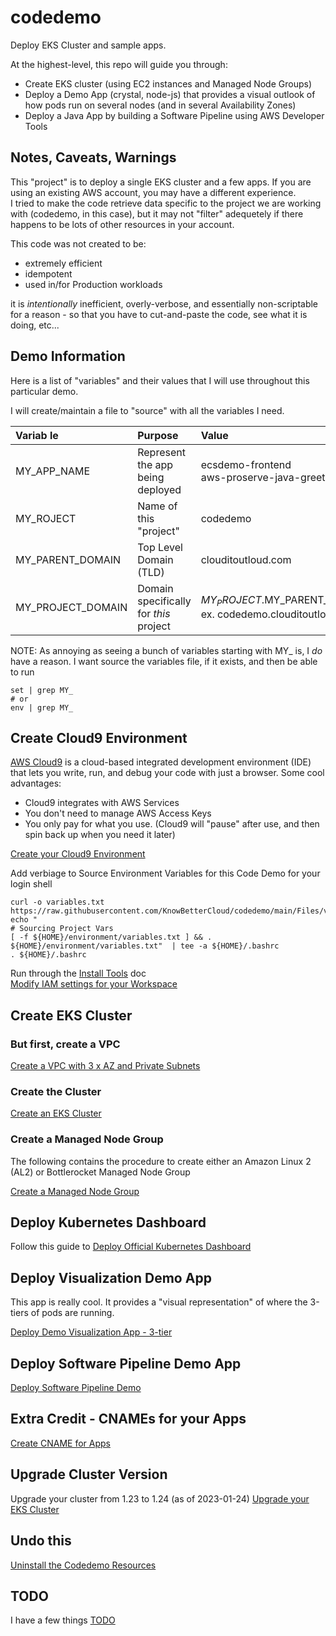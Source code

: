 # codedemo
Deploy EKS Cluster and sample apps.

At the highest-level, this repo will guide you through:

* Create EKS cluster (using EC2 instances and Managed Node Groups)
* Deploy a Demo App (crystal, node-js) that provides a visual outlook of how pods run on several nodes (and in several Availability Zones)
* Deploy a Java App by building a Software Pipeline using AWS Developer Tools

## Notes, Caveats, Warnings
This "project" is to deploy a single EKS cluster and a few apps.  If you are using an existing AWS account, you may have a different experience.  
I tried to make the code retrieve data specific to the project we are working with (codedemo, in this case), but it may not "filter" adequetely 
if there happens to be lots of other resources in your account.

This code was not created to be:

* extremely efficient
* idempotent
* used in/for Production workloads

it is *intentionally* inefficient, overly-verbose, and essentially non-scriptable for a reason - so that you have to cut-and-paste the code, see what it is doing, etc...

## Demo Information
Here is a list of "variables" and their values that I will use throughout this particular demo.

I will create/maintain a file to "source" with all the variables I need.

| Variab le         | Purpose                                | Value                   | 
|:------------------|:---------------------------------------|:------|
| MY_APP_NAME       | Represent the app being deployed       | ecsdemo-frontend <BR> aws-proserve-java-greeting-dev |
| MY_ROJECT         | Name of this "project"                 | codedemo |
| MY_PARENT_DOMAIN  | Top Level Domain (TLD)                 | clouditoutloud.com |
| MY_PROJECT_DOMAIN | Domain specifically for *this* project | $MY_PROJECT.$MY_PARENT_DOMAIN <br> ex. codedemo.clouditoutloud.com |

NOTE:  As annoying as seeing a bunch of variables starting with MY_ is, I *do* have a reason.  I want source the variables file, if it exists, and then be able to run 
```
set | grep MY_
# or
env | grep MY_
```

## Create Cloud9 Environment
[AWS Cloud9](https://aws.amazon.com/cloud9/) is a cloud-based integrated development environment (IDE) that lets you write, run, and debug your code with just a browser. 
Some cool advantages:
* Cloud9 integrates with AWS Services
* You don't need to manage AWS Access Keys
* You only pay for what you use. (Cloud9 will "pause" after use, and then spin back up when you need it later)

[Create your Cloud9 Environment](Create_Cloud9_Environment.md)  

Add verbiage to Source Environment Variables for this Code Demo for your login shell
``` 
curl -o variables.txt https://raw.githubusercontent.com/KnowBetterCloud/codedemo/main/Files/variables.txt
echo "
# Sourcing Project Vars
[ -f ${HOME}/environment/variables.txt ] && . ${HOME}/environment/variables.txt"  | tee -a ${HOME}/.bashrc
. ${HOME}/.bashrc
```

Run through the [Install Tools](Install_Tools.md) doc  
[Modify IAM settings for your Workspace](./Modify_IAM_Settings.md)

## Create EKS Cluster

### But first, create a VPC
[Create a VPC with 3 x AZ and Private Subnets](./Create_3AZ-VPC_Private_Subnets.md)

### Create the Cluster

[Create an EKS Cluster](./Create_EKS_Cluster.md)

### Create a Managed Node Group
The following contains the procedure to create either an Amazon Linux 2 (AL2) or Bottlerocket Managed Node Group

[Create a Managed Node Group](./Create_Managed_NodeGroup.md)

## Deploy Kubernetes Dashboard
Follow this guide to [Deploy Official Kubernetes Dashboard](./Deploy_Kubernetes_Dashboard.md)

## Deploy Visualization Demo App
This app is really cool.  It provides a "visual representation" of where the 3-tiers of pods are running.

[Deploy Demo Visualization App - 3-tier](./Deploy_Demo_Visualization_App.md)

## Deploy Software Pipeline Demo App
[Deploy Software Pipeline Demo](./Deploy_Software_Pipeline.md)

## Extra Credit - CNAMEs for your Apps
[Create CNAME for Apps](./Create_CNAMES.md)

## Upgrade Cluster Version
Upgrade your cluster from 1.23 to 1.24 (as of 2023-01-24)
[Upgrade your EKS Cluster](./Upgrade_EKS.md)


## Undo this
[Uninstall the Codedemo Resources](./Uninstall.md)

## TODO
I have a few things [TODO](./TODO.md)

